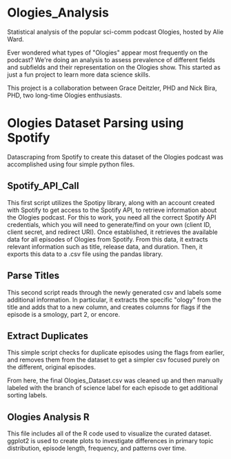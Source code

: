 # Ologies_Analysis
Statistical analysis of the popular sci-comm podcast Ologies, hosted by Alie Ward.

Ever wondered what types of "Ologies" appear most frequently on the podcast? We're doing an analysis to assess prevalence of different fields and subfields and their representation on the Ologies show. This started as just a fun project to learn more data science skills.

This project is a collaboration between Grace Deitzler, PHD and Nick Bira, PHD, two long-time Ologies enthusiasts.

# Ologies Dataset Parsing using Spotify

Datascraping from Spotify to create this dataset of the Ologies podcast was accomplished using four simple python files.

## Spotify_API_Call

This first script utilizes the Spotipy library, along with an account created with Spotify to get access to the Spotify API, to retrieve information about the Ologies podcast.
For this to work, you need all the correct Spotify API credentials, which you will need to generate/find on your own (client ID, client secret, and redirect URI).
Once established, it retrieves the available data for all episodes of Ologies from Spotify.
From this data, it extracts relevant information such as title, release data, and duration.
Then, it exports this data to a .csv file using the pandas library.

## Parse Titles

This second script reads through the newly generated csv and labels some additional information.
In particular, it extracts the specific "ology" from the title and adds that to a new column, and creates columns for flags if the episode is a smology, part 2, or encore.

## Extract Duplicates

This simple script checks for duplicate episodes using the flags from earlier, and removes them from the dataset to get a simpler csv focused purely on the different, original episodes.

From here, the final Ologies_Dataset.csv was cleaned up and then manually labeled with the branch of science label for each episode to get additional sorting labels.

## Ologies Analysis R

This file includes all of the R code used to visualize the curated dataset. ggplot2 is used to create plots to investigate differences in primary topic distribution, episode length, frequency, and patterns over time.
